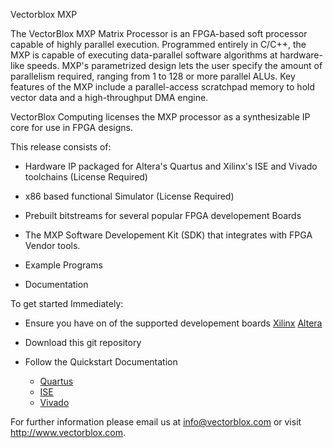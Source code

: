 Vectorblox MXP

The VectorBlox MXP Matrix Processor is an FPGA-based soft processor capable of
highly parallel execution. Programmed entirely in C/C++, the MXP is capable of
executing data-parallel software algorithms at hardware-like speeds. MXP's
parametrized design lets the user specify the amount of parallelism required,
 ranging from 1 to 128 or more parallel ALUs. Key features of the MXP include
a parallel-access scratchpad memory to hold vector data and a high-throughput
 DMA engine.

VectorBlox Computing licenses the MXP processor as a synthesizable IP core
for use in FPGA designs.

This release consists of:

* Hardware IP packaged for Altera's Quartus and Xilinx's ISE and Vivado toolchains
 (License Required)

* x86 based functional Simulator  (License Required)

* Prebuilt bitstreams for several popular FPGA developement Boards

* The MXP Software Developement Kit (SDK) that integrates with FPGA Vendor tools.

* Example Programs

* Documentation

To get started Immediately:

* Ensure you have on of the supported developement boards
[Xilinx](http://vectorblox.github.io/test_xilinx/mxp_boards_xilinx.html)
[Altera](http://vectorblox.github.io/test_altera/mxp_boards_altera.html)

* Download this git repository

* Follow the Quickstart Documentation
  * [Quartus]()
  * [ISE]()
  * [Vivado]()

For further information please email us at
[info@vectorblox.com](mailto:info@vectorblox.com) or visit
<http://www.vectorblox.com>.

